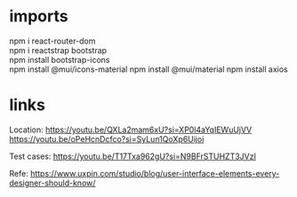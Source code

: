 # imports
npm i react-router-dom   
npm i reactstrap bootstrap     
npm install bootstrap-icons  
npm install @mui/icons-material
npm install @mui/material
npm install axios


# links 

Location:
https://youtu.be/QXLa2mam6xU?si=XP0l4aYqIEWuUjVV
https://youtu.be/oPeHcnDcfco?si=SyLun1QoXp6Uijoi


Test cases: 
https://youtu.be/T17Txa962gU?si=N9BFrSTUHZT3JVzI 


Refe:
https://www.uxpin.com/studio/blog/user-interface-elements-every-designer-should-know/
